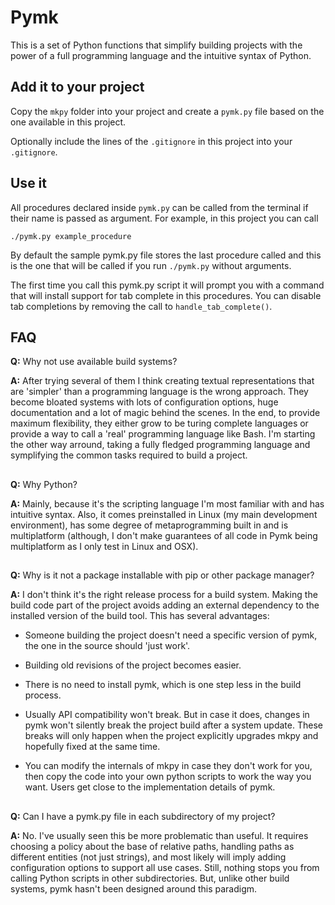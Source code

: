 # Pymk

This is a set of Python functions that simplify building projects with the
power of a full programming language and the intuitive syntax of Python.

## Add it to your project

Copy the `mkpy` folder into your project and create a `pymk.py` file based on
the one available in this project.

Optionally include the lines of the `.gitignore` in this project into your
`.gitignore`.

## Use it

All procedures declared inside `pymk.py` can be called from the terminal if
their name is passed as argument. For example, in this project you can call

```
./pymk.py example_procedure 
```

By default the sample pymk.py file stores the last procedure called and this is
the one that will be called if you run `./pymk.py` without arguments.

The first time you call this pymk.py script it will prompt you with a command
that will install support for tab complete in this procedures. You can disable
tab completions by removing the call to `handle_tab_complete()`.

## FAQ

**Q:** Why not use available build systems?

**A:** After trying several of them I think creating textual representations
that are 'simpler' than a programming language is the wrong approach. They
become bloated systems with lots of configuration options, huge documentation
and a lot of magic behind the scenes. In the end, to provide maximum
flexibility, they either grow to be turing complete languages or provide a way
to call a 'real' programming language like Bash. I'm starting the other way
arround, taking a fully fledged programming language and symplifying the common
tasks required to build a project.

##

**Q:** Why Python?

**A:** Mainly, because it's the scripting language I'm most familiar with and
has intuitive syntax. Also, it comes preinstalled in Linux (my main development
environment), has some degree of metaprogramming built in and is multiplatform
(although, I don't make guarantees of all code in Pymk being multiplatform as I
only test in Linux and OSX).

##

**Q:** Why is it not a package installable with pip or other package manager?

**A:** I don't think it's the right release process for a build system. Making
the build code part of the project avoids adding an external dependency to the
installed version of the build tool. This has several advantages:

 - Someone building the project doesn't need a specific version of pymk, the
   one in the source should 'just work'.

 - Building old revisions of the project becomes easier.

 - There is no need to install pymk, which is one step less in the build process.

 - Usually API compatibility won't break. But in case it does, changes in pymk
   won't silently break the project build after a system update. These breaks
   will only happen when the project explicitly upgrades mkpy and hopefully
   fixed at the same time.

 - You can modify the internals of mkpy in case they don't work for you, then
   copy the code into your own python scripts to work the way you want. Users
   get close to the implementation details of pymk.

##

**Q:** Can I have a pymk.py file in each subdirectory of my project?

**A:** No. I've usually seen this be more problematic than useful. It requires
choosing a policy about the base of relative paths, handling paths as different
entities (not just strings), and most likely will imply adding configuration
options to support all use cases. Still, nothing stops you from calling Python
scripts in other subdirectories. But, unlike other build systems, pymk hasn't
been designed around this paradigm.
